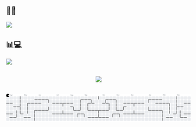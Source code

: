 ## 👋✨

<img width="300" src="https://cdn.pixabay.com/animation/2022/10/03/07/29/07-29-46-122_512.gif">

## 📊💻
![](https://github-readme-stats.vercel.app/api/top-langs/?username=KhanhChinh12&theme=blueberry&hide_border=false&include_all_commits=false&count_private=false&layout=compact)

## 

<div align="center">
  <img src="https://profile-counter.glitch.me/KhanhChinh12/count.svg?"  />
</div>

## 
###

<picture>
  <source media="(prefers-color-scheme: dark)" srcset="https://raw.githubusercontent.com/KhanhChinh12/KhanhChinh12/output/pacman-contribution-graph-dark.svg">
  <source media="(prefers-color-scheme: light)" srcset="https://raw.githubusercontent.com/KhanhChinh12/KhanhChinh12/output/pacman-contribution-graph.svg">
  <img alt="pacman contribution graph" src="https://raw.githubusercontent.com/KhanhChinh12/KhanhChinh12/output/pacman-contribution-graph.svg">
</picture>

###


